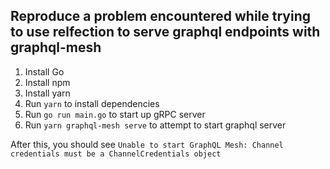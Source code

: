 ## Reproduce a problem encountered while trying to use relfection to serve graphql endpoints with graphql-mesh

1. Install Go
1. Install npm
1. Install yarn
1. Run `yarn` to install dependencies
1. Run `go run main.go` to start up gRPC server
1. Run `yarn graphql-mesh serve` to attempt to start graphql server

After this, you should see `Unable to start GraphQL Mesh: Channel credentials must be a ChannelCredentials object`